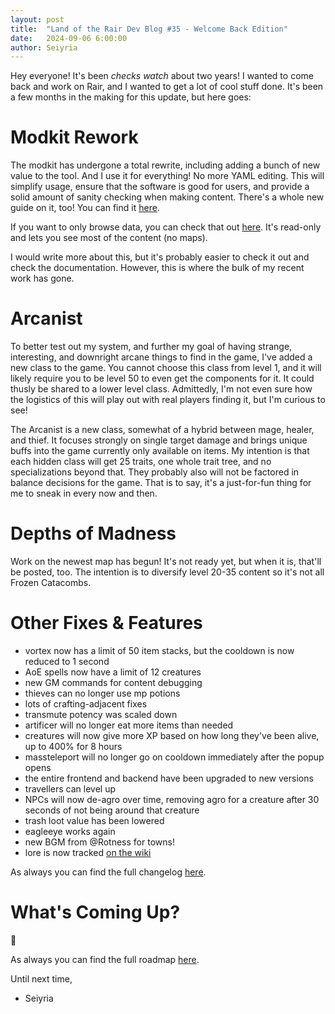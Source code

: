 ```yaml
---
layout: post
title:  "Land of the Rair Dev Blog #35 - Welcome Back Edition"
date:   2024-09-06 6:00:00
author: Seiyria
---
```


Hey everyone! It's been _checks watch_ about two years! I wanted to come back and work on Rair, and I wanted to get a lot of cool stuff done. It's been a few months in the making for this update, but here goes:

# Modkit Rework

The modkit has undergone a total rewrite, including adding a bunch of new value to the tool. And I use it for everything! No more YAML editing. This will simplify usage, ensure that the software is good for users, and provide a solid amount of sanity checking when making content. There's a whole new guide on it, too! You can find it [here](https://rair.land/docs/modkit/).

If you want to only browse data, you can check that out [here](https://data.rair.land/). It's read-only and lets you see most of the content (no maps).

I would write more about this, but it's probably easier to check it out and check the documentation. However, this is where the bulk of my recent work has gone.

# Arcanist

To better test out my system, and further my goal of having strange, interesting, and downright arcane things to find in the game, I've added a new class to the game. You cannot choose this class from level 1, and it will likely require you to be level 50 to even get the components for it. It could thusly be shared to a lower level class. Admittedly, I'm not even sure how the logistics of this will play out with real players finding it, but I'm curious to see!

The Arcanist is a new class, somewhat of a hybrid between mage, healer, and thief. It focuses strongly on single target damage and brings unique buffs into the game currently only available on items. My intention is that each hidden class will get 25 traits, one whole trait tree, and no specializations beyond that. They probably also will not be factored in balance decisions for the game. That is to say, it's a just-for-fun thing for me to sneak in every now and then.

# Depths of Madness

Work on the newest map has begun! It's not ready yet, but when it is, that'll be posted, too. The intention is to diversify level 20-35 content so it's not all Frozen Catacombs.

# Other Fixes & Features

- vortex now has a limit of 50 item stacks, but the cooldown is now reduced to 1 second
- AoE spells now have a limit of 12 creatures
- new GM commands for content debugging
- thieves can no longer use mp potions
- lots of crafting-adjacent fixes
- transmute potency was scaled down
- artificer will no longer eat more items than needed
- creatures will now give more XP based on how long they've been alive, up to 400% for 8 hours
- massteleport will no longer go on cooldown immediately after the popup opens
- the entire frontend and backend have been upgraded to new versions
- travellers can level up
- NPCs will now de-agro over time, removing agro for a creature after 30 seconds of not being around that creature
- trash loot value has been lowered
- eagleeye works again
- new BGM from @Rotness for towns!
- lore is now tracked [on the wiki](https://github.com/LandOfTheRair/LandOfTheRair/wiki/Lore)

As always you can find the full changelog [here](https://github.com/LandOfTheRair/LandOfTheRair/blob/master/CHANGELOG.md).

# What's Coming Up?

🤷‍

As always you can find the full roadmap [here](https://github.com/orgs/LandOfTheRair/projects/2/views/1).

Until next time,

- Seiyria
